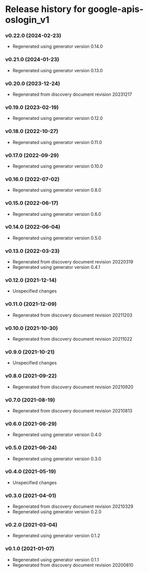 # Release history for google-apis-oslogin_v1

### v0.22.0 (2024-02-23)

* Regenerated using generator version 0.14.0

### v0.21.0 (2024-01-23)

* Regenerated using generator version 0.13.0

### v0.20.0 (2023-12-24)

* Regenerated from discovery document revision 20231217

### v0.19.0 (2023-02-19)

* Regenerated using generator version 0.12.0

### v0.18.0 (2022-10-27)

* Regenerated using generator version 0.11.0

### v0.17.0 (2022-09-29)

* Regenerated using generator version 0.10.0

### v0.16.0 (2022-07-02)

* Regenerated using generator version 0.8.0

### v0.15.0 (2022-06-17)

* Regenerated using generator version 0.6.0

### v0.14.0 (2022-06-04)

* Regenerated using generator version 0.5.0

### v0.13.0 (2022-03-23)

* Regenerated from discovery document revision 20220319
* Regenerated using generator version 0.4.1

### v0.12.0 (2021-12-14)

* Unspecified changes

### v0.11.0 (2021-12-09)

* Regenerated from discovery document revision 20211203

### v0.10.0 (2021-10-30)

* Regenerated from discovery document revision 20211022

### v0.9.0 (2021-10-21)

* Unspecified changes

### v0.8.0 (2021-09-22)

* Regenerated from discovery document revision 20210920

### v0.7.0 (2021-08-19)

* Regenerated from discovery document revision 20210813

### v0.6.0 (2021-06-29)

* Regenerated using generator version 0.4.0

### v0.5.0 (2021-06-24)

* Regenerated using generator version 0.3.0

### v0.4.0 (2021-05-19)

* Unspecified changes

### v0.3.0 (2021-04-01)

* Regenerated from discovery document revision 20210329
* Regenerated using generator version 0.2.0

### v0.2.0 (2021-03-04)

* Regenerated using generator version 0.1.2

### v0.1.0 (2021-01-07)

* Regenerated using generator version 0.1.1
* Regenerated from discovery document revision 20200810

